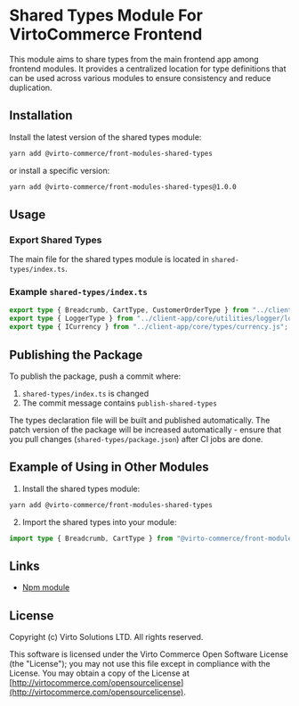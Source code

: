 # Shared Types Module For VirtoCommerce Frontend

This module aims to share types from the main frontend app among frontend modules. It provides a centralized location for type definitions that can be used across various modules to ensure consistency and reduce duplication.

## Installation

Install the latest version of the shared types module:

```bash
yarn add @virto-commerce/front-modules-shared-types
```

or install a specific version:

```bash
yarn add @virto-commerce/front-modules-shared-types@1.0.0
```

## Usage

### Export Shared Types

The main file for the shared types module is located in `shared-types/index.ts`.

### Example `shared-types/index.ts`

```ts
export type { Breadcrumb, CartType, CustomerOrderType } from "../client-app/core/api/graphql/types.js";
export type { LoggerType } from "../client-app/core/utilities/logger/logger.type.js";
export type { ICurrency } from "../client-app/core/types/currency.js";
```

## Publishing the Package

To publish the package, push a commit where:

1. `shared-types/index.ts` is changed
2. The commit message contains `publish-shared-types`

The types declaration file will be built and published automatically. The patch version of the package will be increased automatically - ensure that you pull changes (`shared-types/package.json`) after CI jobs are done.

## Example of Using in Other Modules

1. Install the shared types module:

```bash
yarn add @virto-commerce/front-modules-shared-types
```

2. Import the shared types into your module:

```ts
import type { Breadcrumb, CartType } from "@virto-commerce/front-modules-shared-types";
```

## Links

- [Npm module](https://www.npmjs.com/package/@virto-commerce/front-modules-shared-types)

## License

Copyright (c) Virto Solutions LTD. All rights reserved.

This software is licensed under the Virto Commerce Open Software License (the "License"); you may not use this file except in compliance with the License. You may obtain a copy of the License at [http://virtocommerce.com/opensourcelicense](http://virtocommerce.com/opensourcelicense).
